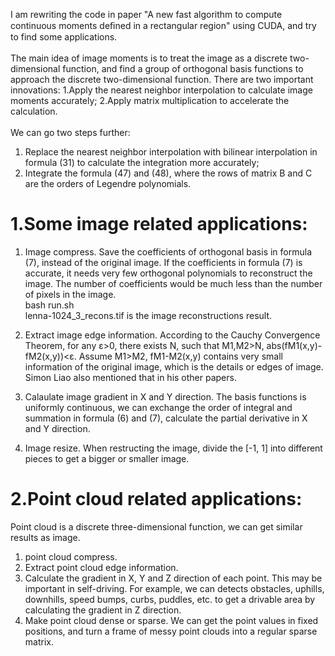 I am rewriting the code in paper "A new fast algorithm to compute continuous moments deﬁned in a rectangular region" using CUDA, and try to find some applications.<br>  
The main idea of image moments is to treat the image as a discrete two-dimensional function, and find a group of orthogonal basis functions to approach the discrete two-dimensional function. There are two important innovations: 1.Apply the nearest neighbor interpolation to calculate image moments accurately;   2.Apply matrix multiplication to accelerate the calculation.<br>  
We can go two steps further:
1. Replace the nearest neighbor interpolation with bilinear interpolation in formula (31) to calculate the integration more accurately;<br> 
2. Integrate the formula (47) and (48), where the rows of matrix B and C are the orders of Legendre polynomials. 

# 1.Some image related applications:
1. Image compress. Save the coefficients of orthogonal basis in formula (7), instead of the original image. If the coefficients in formula (7) is accurate, it needs very few orthogonal polynomials to reconstruct the image. The number of coefficients would be much less than the number of pixels in the image.<br>
bash run.sh<br>
lenna-1024_3_recons.tif is the image reconstructions result.<br>

2. Extract image edge information. According to the Cauchy Convergence Theorem, for any ε>0, there exists N, such that M1,M2>N, abs(fM1(x,y)-fM2(x,y))<ε. Assume M1>M2, fM1-M2(x,y) contains very small information of the original image, which is the details or edges of image. Simon Liao also mentioned that in his other papers.<br>
3. Calaulate image gradient in X and Y direction. The basis functions is uniformly continuous, we can exchange the order of integral and summation in formula (6) and (7), calculate the partial derivative in X and Y direction.<br>
4. Image resize. When restructing the image, divide the [-1, 1] into different pieces to get a bigger or smaller image.<br>  

# 2.Point cloud related applications:
Point cloud is a discrete three-dimensional function, we can get similar results as image.<br> 
1. point cloud compress.<br>
2. Extract point cloud edge information.<br>
3. Calculate the gradient in X, Y and Z direction of each point. This may be important in self-driving. For example, we can detects obstacles, uphills, downhills, speed bumps, curbs, puddles, etc. to get a drivable area by calculating the gradient in Z direction.<br>
4. Make point cloud dense or sparse. We can get the point values in fixed positions, and turn a frame of messy point clouds into a regular sparse matrix.<br>  

